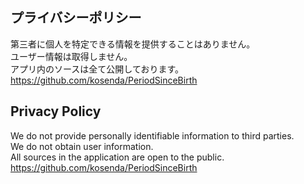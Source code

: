 ## プライバシーポリシー

第三者に個人を特定できる情報を提供することはありません。  
ユーザー情報は取得しません。  
アプリ内のソースは全て公開しております。   
https://github.com/kosenda/PeriodSinceBirth



## Privacy Policy

We do not provide personally identifiable information to third parties.  
We do not obtain user information.  
All sources in the application are open to the public.   
https://github.com/kosenda/PeriodSinceBirth
